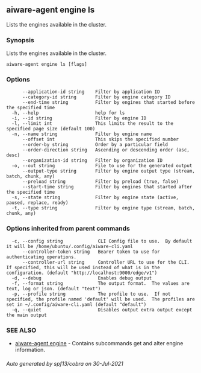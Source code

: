## aiware-agent engine ls

Lists the engines available in the cluster.

### Synopsis

Lists the engines available in the cluster.

```
aiware-agent engine ls [flags]
```

### Options

```
      --application-id string    Filter by application ID
      --category-id string       Filter by engine category ID
      --end-time string          Filter by engines that started before the specified time
  -h, --help                     help for ls
  -i, --id string                Filter by engine ID
  -l, --limit int                This limits the result to the specified page size (default 100)
  -n, --name string              Filter by engine name
      --offset int               This skips the specified number
      --order-by string          Order by a particular field
      --order-direction string   Ascending or descending order (asc, desc)
      --organization-id string   Filter by organization ID
  -o, --out string               File to use for the generated output
      --output-type string       Filter by engine output type (stream, batch, chunk, any)
      --preload string           Filter by preload (true, false)
      --start-time string        Filter by engines that started after the specified time
  -s, --state string             Filter by engine state (active, paused, replace, ready)
  -t, --type string              Filter by engine type (stream, batch, chunk, any)
```

### Options inherited from parent commands

```
  -c, --config string             CLI Config file to use.  By default it will be /home/ubuntu/.config/aiware-cli.yaml
      --controller-token string   Bearer token to use for authenticating operations.
      --controller-url string     Controller URL to use for the CLI.  If specified, this will be used instead of what is in the configuration. (default "http://localhost:9000/edge/v1")
  -d, --debug                     Enables debug output
  -f, --format string             The output format.  The values are text, log or json. (default "text")
  -p, --profile string            The profile to use.  If not specified, the profile named 'default' will be used.  The profiles are set in ~/.config/aiware-cli.yaml (default "default")
  -q, --quiet                     Disables output extra output except the main output
```

### SEE ALSO

* [aiware-agent engine](/cli/aiware-agent_engine.md)	 - Contains subcommands get and alter engine information.

###### Auto generated by spf13/cobra on 30-Jul-2021
